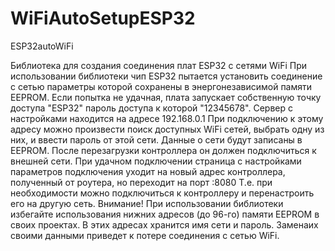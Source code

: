 # WiFiAutoSetupESP32


ESP32autoWiFi

Библиотека для создания соединения плат ESP32 с сетями WiFi При использовании библиотеки чип ESP32 пытается установить соединение с сетью параметры которой сохранены в энергонезависимой памяти EEPROM. Если попытка не удачная, плата запускает собственную точку доступа "ESP32" пароль доступа к которой "12345678". Сервер с настройками находится на адресе 192.168.0.1 При подключению к этому адресу можно произвести поиск доступных WiFi сетей, выбрать одну из них, и ввести пароль от этой сети. Данные о сети будут записаны в EEPROM. После перезагрузки контроллера он должен подключиться к внешней сети. При удачном подключении страница с настройками параметров подключения уходит на новый адрес контроллера, полученный от роутера, но переходит на порт :8080 Т.е. при необходимости можно подключиться к контроллеру и перенастроить его на другую сеть. Внимание! При использовании библиотеки избегайте использования нижних адресов (до 96-го) памяти EEPROM в своих проектах. В этих адресах хранится имя сети и пароль. Заменаих своими данными приведет к потере соединения с сетью WiFi.